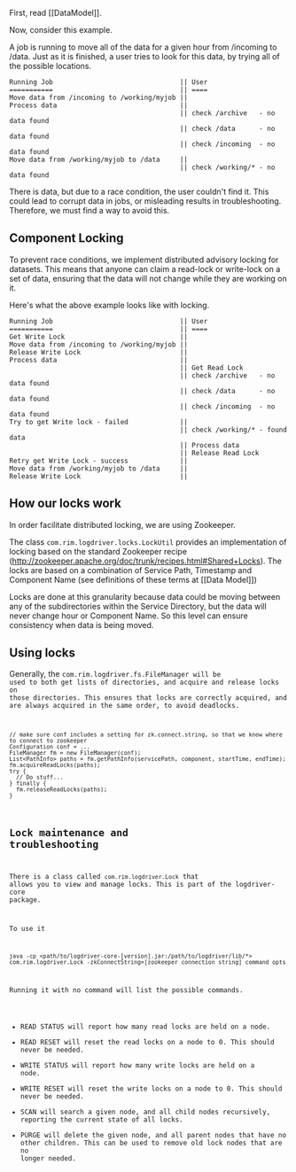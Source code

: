 First, read [[DataModel]].

Now, consider this example.

A job is running to move all of the data for a given hour from /incoming to /data.  Just as it is finished, a user tries to look for this data, by trying all of the possible locations.

```
Running Job                                || User
===========                                || ====
Move data from /incoming to /working/myjob ||
Process data                               ||
                                           || check /archive   - no data found
                                           || check /data      - no data found
                                           || check /incoming  - no data found
Move data from /working/myjob to /data     ||
                                           || check /working/* - no data found
```

There is data, but due to a race condition, the user couldn't find it.  This could lead to corrupt data in jobs, or misleading results in troubleshooting.  Therefore, we must find a way to avoid this.

## Component Locking

To prevent race conditions, we implement distributed advisory locking for datasets.  This means that anyone can claim a read-lock or write-lock on a set of data, ensuring that the data will not change while they are working on it.

Here's what the above example looks like with locking.

```
Running Job                                || User
===========                                || ====
Get Write Lock                             ||
Move data from /incoming to /working/myjob ||
Release Write Lock                         ||
Process data                               ||
                                           || Get Read Lock
                                           || check /archive   - no data found
                                           || check /data      - no data found
                                           || check /incoming  - no data found
Try to get Write lock - failed             ||
                                           || check /working/* - found data
                                           || Process data
                                           || Release Read Lock
Retry get Write Lock - success             ||
Move data from /working/myjob to /data     ||
Release Write Lock                         ||
```

## How our locks work

In order facilitate distributed locking, we are using Zookeeper.

The class <code>com.rim.logdriver.locks.LockUtil</code> provides an implementation of locking based on the standard Zookeeper recipe (http://zookeeper.apache.org/doc/trunk/recipes.html#Shared+Locks).  The locks are based on a combination of  Service Path, Timestamp and Component Name (see definitions of these terms at [[Data Model]])

Locks are done at this granularity because data could be moving between any of the subdirectories within the Service Directory, but the data will never change hour or Component Name.  So this level can ensure consistency when data is being moved.

## Using locks

Generally, the <code>com.rim.logdriver.fs.FileManager</conf> will be used to both get lists of directories, and acquire and release locks on those directories.  This ensures that locks are correctly acquired, and are always acquired in the same order, to avoid deadlocks.

```
// make sure conf includes a setting for zk.connect.string, so that we know where to connect to zookeeper
Configuration conf = ...
FileManager fm = new FileManager(conf);
List<PathInfo> paths = fm.getPathInfo(servicePath, component, startTime, endTime);
fm.acquireReadLocks(paths);
try {
  // Do stuff...
} finally {
  fm.releaseReadLocks(paths);
}
```

## Lock maintenance and troubleshooting

There is a class called <code>com.rim.logdriver.Lock</code> that allows you to view and manage locks.  This is part of the logdriver-core package.

To use it

    java -cp <path/to/logdriver-core-[version].jar:/path/to/logdriver/lib/*>  com.rim.logdriver.Lock -zkConnectString=[zookeeper connection string] command opts

Running it with no command will list the possible commands.

- READ STATUS will report how many read locks are held on a node.
- READ RESET will reset the read locks on a node to 0.  This should never be needed.
- WRITE STATUS will report how many write locks are held on a node.
- WRITE RESET will reset the write locks on a node to 0.  This should never be needed.
- SCAN will search a given node, and all child nodes recursively, reporting the current state of all locks.
- PURGE will delete the given node, and all parent nodes that have no other children.  This can be used to remove old lock nodes that are no longer needed.


